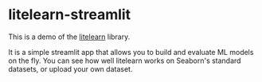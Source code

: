 # litelearn-streamlit

This is a demo of the [litelearn](https://github.com/aviadr1/litelearn) library. 

It is a simple streamlit app that allows you to build and evaluate ML models on the fly.
You can see how well litelearn works on Seaborn's standard datasets, or upload your own dataset.

